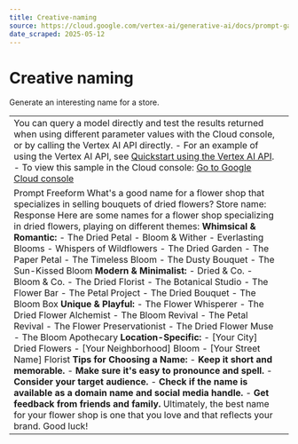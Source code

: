 ```yaml
---
title: Creative-naming
source: https://cloud.google.com/vertex-ai/generative-ai/docs/prompt-gallery/samples/ideation_creative_naming_49
date_scraped: 2025-05-12
---
```


# Creative naming 

Generate an interesting name for a store.

| | |
| --- | --- |
| You can query a model directly and test the results returned when using different parameter values with the Cloud console, or by calling the Vertex AI API directly. - For an example of using the Vertex AI API, see [Quickstart using the Vertex AI API](../../start/quickstarts/api-quickstart.md). - To view this sample in the Cloud console: [Go to Google Cloud console](https://console.cloud.google.com/vertex-ai/generative/language/prompt-examples/Creative%20naming) | |
| Prompt Freeform What's a good name for a flower shop that specializes in selling bouquets of dried flowers? Store name: Response Here are some names for a flower shop specializing in dried flowers, playing on different themes: **Whimsical & Romantic:** - The Dried Petal - Bloom & Wither - Everlasting Blooms - Whispers of Wildflowers - The Dried Garden - The Paper Petal - The Timeless Bloom - The Dusty Bouquet - The Sun-Kissed Bloom **Modern & Minimalist:** - Dried & Co. - Bloom & Co. - The Dried Florist - The Botanical Studio - The Flower Bar - The Petal Project - The Dried Bouquet - The Bloom Box **Unique & Playful:** - The Flower Whisperer - The Dried Flower Alchemist - The Bloom Revival - The Petal Revival - The Flower Preservationist - The Dried Flower Muse - The Bloom Apothecary **Location-Specific:** - [Your City] Dried Flowers - [Your Neighborhood] Bloom - [Your Street Name] Florist **Tips for Choosing a Name:** - **Keep it short and memorable.** - **Make sure it's easy to pronounce and spell.** - **Consider your target audience.** - **Check if the name is available as a domain name and social media handle.** - **Get feedback from friends and family.** Ultimately, the best name for your flower shop is one that you love and that reflects your brand. Good luck! | | | | | --- | --- | | **Model:** | gemini-1.5-flash-001 | | **Temperature:** | 1 | | **Max output tokens:** | 8192 | | **TopK:** | 40 | | **TopP:** | 0.95 | |